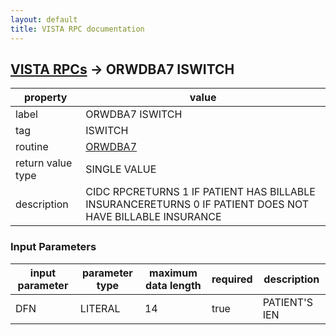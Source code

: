 ```yaml
---
layout: default
title: VISTA RPC documentation
---
```




## [VISTA RPCs](TableOfContent.md) &#8594; ORWDBA7 ISWITCH 

 property | value 
--- | --- 
 label | ORWDBA7 ISWITCH
 tag | ISWITCH
 routine | [ORWDBA7](http://code.osehra.org/dox/Routine_ORWDBA7_source.html)
 return value type | SINGLE VALUE
 description | CIDC RPCRETURNS 1 IF PATIENT HAS BILLABLE INSURANCERETURNS 0 IF PATIENT DOES NOT HAVE BILLABLE INSURANCE

### Input Parameters

| input parameter | parameter type | maximum data length | required | description | 
| --- | --- | --- | --- | --- | 
| DFN | LITERAL | 14 | true | PATIENT'S IEN | 
